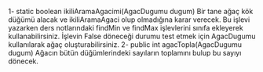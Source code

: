 1- static boolean ikiliAramaAgacimi(AgacDugumu dugum)
Bir tane ağaç kök düğümü alacak ve ikiliAramaAgaci olup olmadığına karar verecek. Bu işlevi yazarken ders notlarındaki findMin ve findMax işlevlerini sınıfa ekleyerek kullanabilirsiniz. İşlevin False döneceği durumu test etmek için AgacDugumu kullanılarak ağaç oluşturabilirsiniz.
2- public int agacTopla(AgacDugumu dugum)
Ağacın bütün düğümlerindeki sayıların toplamını bulup bu sayıyı dönecek. 
